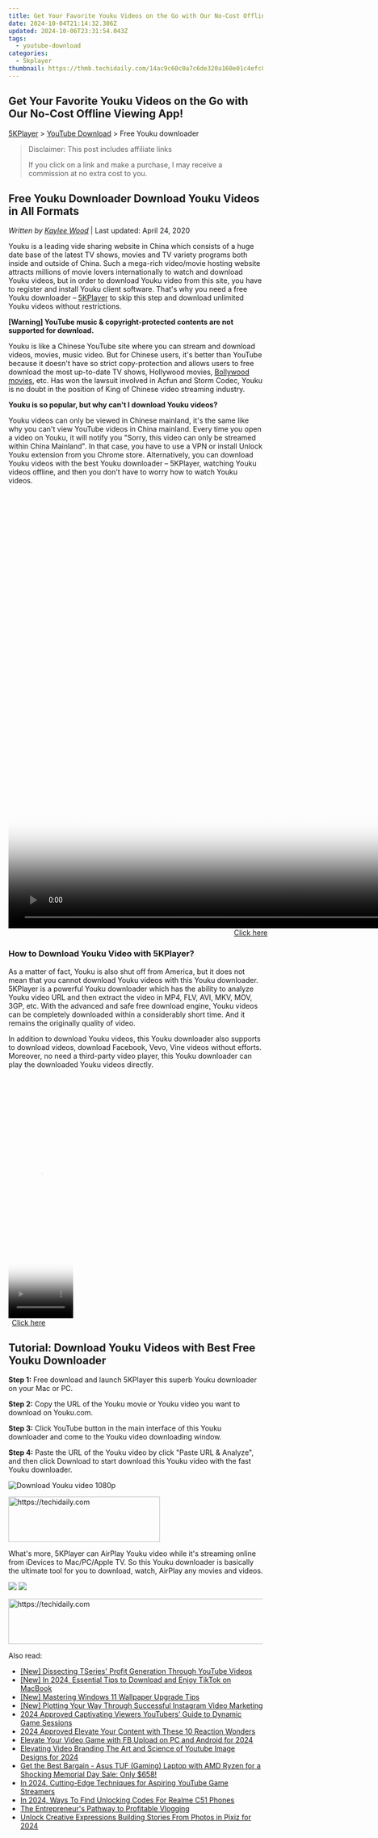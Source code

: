 ```yaml
---
title: Get Your Favorite Youku Videos on the Go with Our No-Cost Offline Viewing App!
date: 2024-10-04T21:14:32.306Z
updated: 2024-10-06T23:31:54.043Z
tags:
  - youtube-download
categories:
  - 5kplayer
thumbnail: https://thmb.techidaily.com/14ac9c60c0a7c6de320a160e01c4efc88f6a5375e7f1f2f22a50af90ed0a0cd5.jpg
---
```


## Get Your Favorite Youku Videos on the Go with Our No-Cost Offline Viewing App!

[5KPlayer](https://tools.techidaily.com/5kplayer/products/) \> [YouTube Download](https://tools.techidaily.com/5kplayer/youtube-download/) \> Free Youku downloader

>  Disclaimer: This post includes affiliate links
>
>  If you click on a link and make a purchase, I may receive a commission at no extra cost to you.
>

## Free Youku Downloader Download Youku Videos in All Formats

 _Written by [Kaylee Wood](https://www.quora.com/profile/Amanda-Hu-21)_ | Last updated: April 24, 2020 

Youku is a leading vide sharing website in China which consists of a huge date base of the latest TV shows, movies and TV variety programs both inside and outside of China. Such a mega-rich video/movie hosting website attracts millions of movie lovers internationally to watch and download Youku videos, but in order to download Youku video from this site, you have to register and install Youku client software. That's why you need a free Youku downloader – [5KPlayer](https://tools.techidaily.com/5kplayer/products/) to skip this step and download unlimited Youku videos without restrictions.

**\[Warning\] YouTube music & copyright-protected contents are not supported for download.**

Youku is like a Chinese YouTube site where you can stream and download videos, movies, music video. But for Chinese users, it's better than YouTube because it doesn't have so strict copy-protection and allows users to free download the most up-to-date TV shows, Hollywood movies, [Bollywood movies](https://tools.techidaily.com/5kplayer/youtube-download/), etc. Has won the lawsuit involved in Acfun and Storm Codec, Youku is no doubt in the position of King of Chinese video streaming industry. 

**Youku is so popular, but why can't I download Youku videos?**

Youku videos can only be viewed in Chinese mainland, it's the same like why you can't view YouTube videos in China mainland. Every time you open a video on Youku, it will notify you "Sorry, this video can only be streamed within China Mainland". In that case, you have to use a VPN or install Unlock Youku extension from you Chrome store. Alternatively, you can download Youku videos with the best Youku downloader – 5KPlayer, watching Youku videos offline, and then you don't have to worry how to watch Youku videos. 

<!-- affiliate ads begin -->
<span id="1495277">
					<video width="1536" height="864" style="cursor:pointer"
           poster="//a.impactradius-go.com/display-clicktoplayimage/1495277.png"
           onclick="if(!this.playClicked){this.play();this.setAttribute('controls',true);this.playClicked=true;}">
	   <source src="//a.impactradius-go.com/display-ad/17189-1495277">
	   <img src="//a.impactradius-go.com/display-clicktoplayimage/1495277.png" style="border: none; height: 100%; width: 100%; object-fit: contain">
	</video>
	<div style="width:960px;text-align:center"><a href="javascript:window.open(decodeURIComponent('https%3A%2F%2Ffunwhole.sjv.io%2Fc%2F5597632%2F1495277%2F17189'), '_blank');void(0);">Click here</a></div>
</span>
<img height="0" width="0" src="https://imp.pxf.io/i/5597632/1495277/17189" style="position:absolute;visibility:hidden;" border="0" />
<!-- affiliate ads end -->

### How to Download Youku Video with 5KPlayer?

As a matter of fact, Youku is also shut off from America, but it does not mean that you cannot download Youku videos with this Youku downloader. 5KPlayer is a powerful Youku downloader which has the ability to analyze Youku video URL and then extract the video in MP4, FLV, AVI, MKV, MOV, 3GP, etc. With the advanced and safe free download engine, Youku videos can be completely downloaded within a considerably short time. And it remains the originally quality of video. 

In addition to download Youku videos, this Youku downloader also supports to download videos, download Facebook, Vevo, Vine videos without efforts. Moreover, no need a third-party video player, this Youku downloader can play the downloaded Youku videos directly. 

<!-- affiliate ads begin -->
<span id="1976998">
					<video width="128" height="480" style="cursor:pointer"
           poster="//a.impactradius-go.com/display-clicktoplayimage/1976998.png"
           onclick="if(!this.playClicked){this.play();this.setAttribute('controls',true);this.playClicked=true;}">
	   <source src="//a.impactradius-go.com/display-ad/22993-1976998">
	   <img src="//a.impactradius-go.com/display-clicktoplayimage/1976998.png" style="border: none; height: 100%; width: 100%; object-fit: contain">
	</video>
	<div style="width:80px;text-align:center"><a href="javascript:window.open(decodeURIComponent('https%3A%2F%2Fhomestyler.sjv.io%2Fc%2F5597632%2F1976998%2F22993'), '_blank');void(0);">Click here</a></div>
</span>
<img height="0" width="0" src="https://imp.pxf.io/i/5597632/1976998/22993" style="position:absolute;visibility:hidden;" border="0" />
<!-- affiliate ads end -->

##  Tutorial: Download Youku Videos with Best Free Youku Downloader

**Step 1:**  Free download and launch 5KPlayer this superb Youku downloader on your Mac or PC. 

**Step 2:** Copy the URL of the Youku movie or Youku video you want to download on Youku.com.

**Step 3:** Click YouTube button in the main interface of this Youku downloader and come to the Youku video downloading window.

**Step 4:** Paste the URL of the Youku video by click "Paste URL & Analyze", and then click Download to start download this Youku video with the fast Youku downloader. 

![Download Youku video 1080p](https://www.5kplayer.com/youtube-download/img/download-drake-one-dance.jpg) 

<!-- affiliate ads begin -->
<a href="https://aligracehair.sjv.io/c/5597632/1868571/19272" target="_top" id="1868571">
  <img src="//a.impactradius-go.com/display-ad/19272-1868571" border="0" alt="https://techidaily.com" width="300" height="90"/>
</a>
<img height="0" width="0" src="https://aligracehair.sjv.io/i/5597632/1868571/19272" style="position:absolute;visibility:hidden;" border="0" />
<!-- affiliate ads end -->

What's more, 5KPlayer can AirPlay Youku video while it's streaming online from iDevices to Mac/PC/Apple TV. So this Youku downloader is basically the ultimate tool for you to download, watch, AirPlay any movies and videos. 

[![](https://www.5kplayer.com/youtube-download/../button/freedownwhitewin.png)](https://tools.techidaily.com/5kplayer/products/) [![](https://www.5kplayer.com/youtube-download/../button/freedownbackmac.png)](https://tools.techidaily.com/5kplayer/products/)

<!-- affiliate ads begin -->
<a href="https://appsumo.8odi.net/c/5597632/2123748/7443" target="_top" id="2123748">
  <img src="//a.impactradius-go.com/display-ad/7443-2123748" border="0" alt="https://techidaily.com" width="600" height="90"/>
</a>
<img height="0" width="0" src="https://appsumo.8odi.net/i/5597632/2123748/7443" style="position:absolute;visibility:hidden;" border="0" />
<!-- affiliate ads end -->

<ins class="adsbygoogle"
     style="display:block"
     data-ad-format="autorelaxed"
     data-ad-client="ca-pub-7571918770474297"
     data-ad-slot="1223367746"></ins>

<ins class="adsbygoogle"
     style="display:block"
     data-ad-client="ca-pub-7571918770474297"
     data-ad-slot="8358498916"
     data-ad-format="auto"
     data-full-width-responsive="true"></ins>

<span class="atpl-alsoreadstyle">Also read:</span>
<div><ul>
<li><a href="https://youtube-video-recordings.techidaily.com/new-dissecting-tseries-profit-generation-through-youtube-videos/"><u>[New] Dissecting TSeries' Profit Generation Through YouTube Videos</u></a></li>
<li><a href="https://tiktok-videos.techidaily.com/new-in-2024-essential-tips-to-download-and-enjoy-tiktok-on-macbook/"><u>[New] In 2024, Essential Tips to Download and Enjoy TikTok on MacBook</u></a></li>
<li><a href="https://extra-skills.techidaily.com/new-mastering-windows-11-wallpaper-upgrade-tips/"><u>[New] Mastering Windows 11 Wallpaper Upgrade Tips</u></a></li>
<li><a href="https://instagram-videos.techidaily.com/new-plotting-your-way-through-successful-instagram-video-marketing/"><u>[New] Plotting Your Way Through Successful Instagram Video Marketing</u></a></li>
<li><a href="https://youtube-docs.techidaily.com/approved-captivating-viewers-youtubers-guide-to-dynamic-game-sessions/"><u>2024 Approved Captivating Viewers YouTubers’ Guide to Dynamic Game Sessions</u></a></li>
<li><a href="https://youtube-video-recordings.techidaily.com/2024-approved-elevate-your-content-with-these-10-reaction-wonders/"><u>2024 Approved Elevate Your Content with These 10 Reaction Wonders</u></a></li>
<li><a href="https://facebook-video-content.techidaily.com/elevate-your-video-game-with-fb-upload-on-pc-and-android-for-2024/"><u>Elevate Your Video Game with FB Upload on PC and Android for 2024</u></a></li>
<li><a href="https://youtube-video-recordings.techidaily.com/elevating-video-branding-the-art-and-science-of-youtube-image-designs-for-2024/"><u>Elevating Video Branding The Art and Science of Youtube Image Designs for 2024</u></a></li>
<li><a href="https://hardware-help.techidaily.com/get-the-best-bargain-asus-tuf-gaming-laptop-with-amd-ryzen-for-a-shocking-memorial-day-sale-only-658/"><u>Get the Best Bargain - Asus TUF (Gaming) Laptop with AMD Ryzen for a Shocking Memorial Day Sale: Only $658!</u></a></li>
<li><a href="https://youtube-video-recordings.techidaily.com/in-2024-cutting-edge-techniques-for-aspiring-youtube-game-streamers/"><u>In 2024, Cutting-Edge Techniques for Aspiring YouTube Game Streamers</u></a></li>
<li><a href="https://sim-unlock.techidaily.com/in-2024-ways-to-find-unlocking-codes-for-realme-c51-phones-by-drfone-android/"><u>In 2024, Ways To Find Unlocking Codes For Realme C51 Phones</u></a></li>
<li><a href="https://youtube-video-recordings.techidaily.com/the-entrepreneurs-pathway-to-profitable-vlogging/"><u>The Entrepreneur's Pathway to Profitable Vlogging</u></a></li>
<li><a href="https://some-approaches.techidaily.com/unlock-creative-expressions-building-stories-from-photos-in-pixiz-for-2024/"><u>Unlock Creative Expressions Building Stories From Photos in Pixiz for 2024</u></a></li>
</ul></div>

